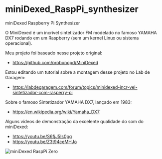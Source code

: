 # miniDexed_RaspPi_synthesizer
miniDexed Raspberry Pi Synthesizer


O MiniDexed é um incrível sintetizador FM modelado no famoso YAMAHA DX7 rodando em um Raspberry (sem um kernel Linux ou sistema operacional).

Meu projeto foi baseado nesse projeto original:
- https://github.com/probonopd/MiniDexed

Estou editando um tutorial sobre a montagem desse projeto no Lab de Garagem:
- https://labdegaragem.com/forum/topics/minidexed-incr-vel-sintetizador-com-rasperry-pi

Sobre o famoso Sintetizador YAMAHA DX7, lançado em 1983:
- https://en.wikipedia.org/wiki/Yamaha_DX7

Alguns vídeos de demonstração da excelente qualidade do som do miniDexed:
- https://youtu.be/S6fjJ5Is0pg
- https://youtu.be/Z3t94ceMHJo
  
![miniDexed RaspPi Zero](https://github.com/Gustavomurta/miniDexed_RaspPi_synthesizer/assets/4587366/9105860b-c5b0-4e84-8f3b-695adf34bf26)
